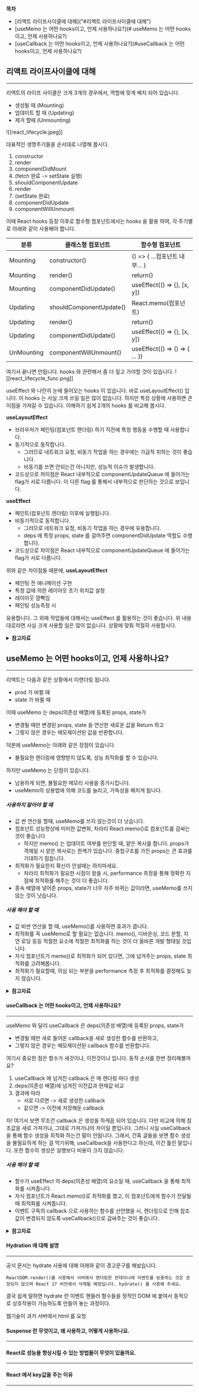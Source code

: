 
**목차**
- [리액트 라이프사이클에 대해]("#리액트 라이프사이클에 대해")
- [useMemo 는 어떤 hooks이고, 언제 사용하나요?](# useMemo 는 어떤 hooks이고, 언제 사용하나요?)
- [useCallback 는 어떤 hooks이고, 언제 사용하나요?](#useCallback 는 어떤 hooks이고, 언제 사용하나요?)

## 리액트 라이프사이클에 대해
------
리액트의 라이프 사이클은 크게 3개의 경우에서, 역할에 맞게 배치 되어 있습니다.
- 생성될 때 (Mounting)
- 업데이트 할 때 (Updating)
- 제거 할때 (Unmounting)

![[react_lifecycle.jpeg]]

대표적인 생명주기들을 순서대로 나열해 봅시다.
1. constructor
2. render
4. componentDidMount
5. (fetch 완료 -> setState 실행)
6. shouldComponentUpdate
7. render
8. (setState 완료)
9. componentDidUpdate
10. componentWillUnmount


이때 React hooks 등장 이후로 함수형 컴포넌트에서는 hooks 을 활용 하여, 각 주기별로 아래와 같이 사용해야 합니다.

|분류|클래스형 컴포넌트|함수형 컴포넌트|
|------|---|---|
|Mounting|constructor()|() => { ...컴포넌트 내부... }|
|Mounting|render()|return()|
|Mounting|componentDidUpdate()|useEffect(() => {}, [x, y])|
|Updating|shouldComponentUpdate()|React.memo(컴포넌트)|
|Updating|render()|return()|
|Updating|componentDidUpdate()|useEffect(() => {}, [x, y])|
|UnMounting|componentWillUnmount()|useEffect(() => () => { ... })|

여기서 끝나면 안됩니다. hooks 와 관련해서 좀 더 짚고 가야할 것이 있습니다.
![[react_lifecycle_func.png]]

useEffect 와 나란히 눈에 들어오는 hooks 이 있습니다. 바로 useLayoutEffect() 입니다. 이 hooks 는 사실 크게 쓰일 일은 많이 없습니다. 하지만 특정 상황에 사용하면 큰 이점을 가져갈 수 있습니다. 이해하기 쉽게 2개의 hooks 를 비교해 봅시다.


**useLayoutEffect** 
- 브라우저가 페인팅(컴포넌트 랜더링) 하기 직전에 특정 행동을 수행할 때 사용합니다.
- 동기적으로 동작합니다.
	- 그러므로 네트워크 요청, 비동기 작업을 하는 경우에는 가급적 피하는 것이 좋습니다.
	- 비동기를 쓰면 안되는건 아니지만, 성능적 이슈가 발생합니다.
- 코드상으로 차이점은 React 내부적으로 componentUpdateQueue 에 들어가는 flag가 서로 다릅니다. 이 다른 flag 를 통해서 내부적으로 판단하는 것으로 보입니다.

**useEffect**
- 페인트(컴포넌트 렌더링) 이후에 실행됩니다.
- 비동기적으로 동작합니다.
	- 그러므로 네트워크 요청, 비동기 작업을 하는 경우에 유용합니다.
	- deps 에 특정 props, state 를 걸어주면 componentDidUpdate 역할도 수행합니다.
- 코드상으로 차이점은 React 내부적으로 componentUpdateQueue 에 들어가는 flag가 서로 다릅니다.

위와 같은 차이점들 때문에,
**useLayoutEffect**
- 페인팅 전 애니메이션 구현
- 특정 값에 의한 레이아웃 초기 위치값 설정
- 레이아웃 깜빡임
- 페인팅 성능측정 시

유용합니다. 그 외에 작업들에 대해서는 useEffect 를 활용하는 것이 좋습니다. 위 내용대로라면 사실 크게 사용할 일은 많이 없습니다. 상황에 맞춰 적절히 사용합시다.


<details>
<summary><b>참고자료</b></summary>
- https://velog.io/@ahsy92/%EA%B8%B0%EC%88%A0%EB%A9%B4%EC%A0%91-React%EC%9D%98-%EB%9D%BC%EC%9D%B4%ED%94%84-%EC%82%AC%EC%9D%B4%ED%81%B4-09q2s7uw
- https://velog.io/@hoi/React-Functional-Component%EC%9D%98-React.memo-%EC%82%AC%EC%9A%A9%EA%B8%B0
- https://all-dev-kang.tistory.com/entry/%EB%A6%AC%EC%95%A1%ED%8A%B8-useEffect%EC%99%80-useLayoutEffect-%EB%B9%84%EA%B5%90%EC%8B%9C%EB%A6%AC%EC%A6%88
- https://velog.io/@sunhwa508/useLayoutEffect%EB%8A%94-%EC%96%B8%EC%A0%9C-%EC%82%AC%EC%9A%A9%ED%95%A0%EA%B9%8C
</details>


## useMemo 는 어떤 hooks이고, 언제 사용하나요?
------
리액트는 다음과 같은 상황에서 리랜더링 됩니다.
- prod 가 바뀔 때
- state 가 바뀔 때

이때 useMemo 는 deps(의존성 배열)에 등록된 props, state가 
- 변경될 때만 변경된 props, state 을 연산한 새로운 값을 Return 하고
- 그렇지 않은 경우는 메모제이션된 값을 반환합니다.


덕분에 useMemo는 아래와 같은 장점이 있습니다.
- 불필요한 랜더링에 영향받지 않도록, 성능 최적화를 할 수 있습니다.

하지만 useMemo 는 단점이 있습니다.
- 남용하게 되면, 불필요한 메모리 사용을 증가시킵니다.
- useMemo의 상용법에 의해 코드를 늘리고, 가독성을 해치게 됩니다.


##### 사용하지 말아야 할 때
- 값 싼 연산을 할때, useMemo를 쓰지 않는것이 더 낫습니다.
- 컴포넌트 성능향상에 미미한 값변화, 차라리 React.memo()로 컴포넌트를 감싸는 것이 좋습니다
	- 하지만 memo() 는 업데이트 여부를 판단할 때, 얕은 복사를 합니다. props가 객체일 시 얕은 복사로는 한계가 있습니다. 중첩구조를 가진 props는 큰 효과를 기대하기 힘듭니다.
- 최적화가 필요한지 확신이 안설때는 하지마세요.
	- 차라리 최적화가 필요한 시점이 왔을 시, performance 측정을 통해 정확한 지점에 최적화를 해주는 것이 더 좋습니다.
- 종속 배열에 넣어준 props, state가 너무 자주 바뀌는 값이라면, useMemo를 쓰지 않는 것이 낫습니다.

##### 사용 해야 할 때
- 값 비싼 연산을 할 때, useMemo()를 사용하면 효과가 큽니다.
- 최적화를 꼭 useMemo로 할 필요는 없습니다. memo(), 디바운싱, 코드 분할, 지연 로딩 등등 적절한 요소에 적절한 최적화를 하는 것이 더 올바른 개발 형태일 것입니다.
- 자식 컴포넌트가 memo()로 최적화가 되어 있다면, 그에 넘겨주는 props, state 최적화를 고려해봅니다.
- 최적화가 필요할때, 의심 되는 부분을 performance 측정 후 최적화를 결정해도 늦지 않습니다.



<details>
<summary><b>참고자료</b></summary>
	<a href="https://javascript.plainenglish.io/stop-using-usememo-now-e5d07d2bbf70#9c12">
		# Stop Using useMemo Now!
	</a>
</details>

#### useCallback 는 어떤 hooks이고, 언제 사용하나요?
------
useMemo 와 달리 useCallback 은 deps(의존성 배열)에 등록된 props, state가 
- 변경될 때만 새로 들어온 callback을 새로 생성한 함수를 반환하고,
- 그렇지 않은 경우는 메모제이션된 callback 함수를 반환합니다.

여기서 중요한 점은 함수가 새것이냐, 이전것이냐 입니다. 동작 순서를 한번 정리해볼까요?

1. useCallback 에 넘겨진 callback 은 매 렌더링 마다 생성
2. deps(의존성 배열)에 넘겨진 이전값과 현재값 비교
3. 결과에 따라
	- 서로 다르면 -> 새로 생성한 callback
	- 같으면 -> 이전에 저장해둔 callback

자! 여기서 보면 무조건 callback 은 생성을 하게끔 되어 있습니다. 다만 비교에 의해 참조값을 새로 가져가냐, 그대로 가져가냐의 차이일 뿐입니다. 그러니 사실 useCallback 을 통해 함수 생성을 최적화 하는건 말이 안됩니다.
그래서, 간혹 글들을 보면 함수 생성을 불필요하게 하는 걸 막기위해, useCallback을 사용한다고 하는데, 이건 틀린 말입니다. 또한 함수의 생성은 실행보다 비용이 크지 않습니다.

##### 사용 해야 할 때
- 함수가 useEffect 의 deps(의존성 배열)의 요소일 때, useCallback 을 통해 최적화를 시켜줍니다.
- 자식 컴포넌트가 React.memo()로 최적화를 했고, 이 컴포넌트에게 함수가 전달될 때 최적화를 시켜줍니다.
- 이벤트 구독의 callback 으로 사용하는 함수를 선언했을 시, 렌더링으로 인해 참조값이 변경되지 않도록 useCallback()으로 감싸주는 것이 좋습니다.


<details>
<summary><b>참고자료</b></summary>
	<a href="https://velog.io/@woohm402/useCallback-%EC%95%8C%EC%95%84%EB%B3%B4%EA%B8%B0">
		# useCallback 코드단 파보기
	</a>
	<a href="https://stackoverflow.com/a/71276243/10425435">
		# useCallback 사용해야 할 때
	</a>
</details>


#### Hydration 에 대해 설명
------
공식 문서는 hydrate 사용에 대해 아래와 같이 경고문구를 해놨습니다.

```
ReactDOM.render()를 사용해서 서버에서 렌더링한 컨테이너에 이벤트를 보충하는 것은 권장되지 않으며 React 17 버전에서 삭제될 예정입니다. hydrate() 를 사용해 주세요.
```

결국 쉽게 말하면
hydrate 란 이벤트 핸들러 함수들을 정적인 DOM 에 붙여서 동적으로 상호작용이 가능하도록 만들어 놓는 과정이다.

웹기술이 과거 서버에서 html 를 요청



#### Suspense 란 무엇이고, 왜 사용하고, 어떻게 사용하나요.
------


#### React로 성능을 향상시킬 수 있는 방법들이 무엇이 있을까요.
------




#### React 에서 key값을 주는 이유
------



